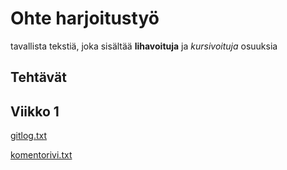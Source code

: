 # Ohte harjoitustyö

tavallista tekstiä, joka sisältää **lihavoituja** ja *kursivoituja* osuuksia

## Tehtävät

## Viikko 1

[gitlog.txt](https://github.com/ArtturiV/ot-harjoitustyo/blob/master/laskarit/viikko1/gitlog.txt)

[komentorivi.txt](https://github.com/ArtturiV/ot-harjoitustyo/blob/master/laskarit/viikko1/komentorivi.txt)
